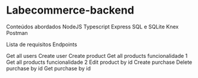 # Labecommerce-backend 

Conteúdos abordados
NodeJS
Typescript
Express
SQL e SQLite
Knex
Postman

Lista de requisitos
Endpoints

 Get all users
 Create user
 Create product
 Get all products funcionalidade 1
 Get all products funcionalidade 2
 Edit product by id
 Create purchase
 Delete purchase by id
 Get purchase by id
